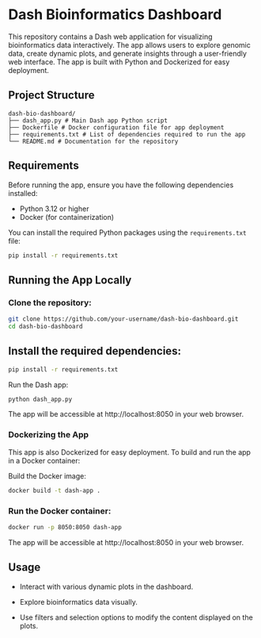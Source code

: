 # Dash Bioinformatics Dashboard

This repository contains a Dash web application for visualizing bioinformatics data interactively. The app allows users to explore genomic data, create dynamic plots, and generate insights through a user-friendly web interface. The app is built with Python and Dockerized for easy deployment.

## Project Structure
```
dash-bio-dashboard/
├── dash_app.py # Main Dash app Python script
├── Dockerfile # Docker configuration file for app deployment
├── requirements.txt # List of dependencies required to run the app
└── README.md # Documentation for the repository
```


## Requirements

Before running the app, ensure you have the following dependencies installed:

- Python 3.12 or higher
- Docker (for containerization)

You can install the required Python packages using the `requirements.txt` file:

```bash
pip install -r requirements.txt
```

## Running the App Locally
### Clone the repository:
```bash
git clone https://github.com/your-username/dash-bio-dashboard.git
cd dash-bio-dashboard
```

## Install the required dependencies:

```bash
pip install -r requirements.txt
```
Run the Dash app:
```bash
python dash_app.py
```
The app will be accessible at http://localhost:8050 in your web browser.

### Dockerizing the App
This app is also Dockerized for easy deployment. To build and run the app in a Docker container:

Build the Docker image:

```bash
docker build -t dash-app .
```

### Run the Docker container:

```bash
docker run -p 8050:8050 dash-app
```

The app will be accessible at http://localhost:8050 in your web browser.

## Usage
- Interact with various dynamic plots in the dashboard.

- Explore bioinformatics data visually.

- Use filters and selection options to modify the content displayed on the plots.

